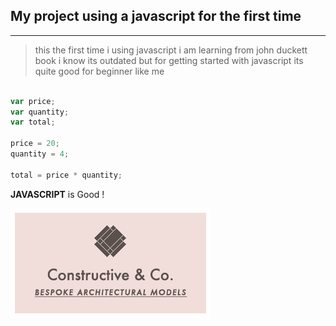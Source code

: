## My project using a javascript for the first time
---
> this the first time i using javascript i am learning from john duckett book i know its outdated but for getting started with javascript its quite good for beginner like me 


``` javascript 

var price;
var quantity;
var total;

price = 20;
quantity = 4;

total = price * quantity;

``` 


**JAVASCRIPT** is Good !

![Amine images](/images/constructive-logo.gif)
